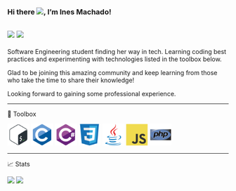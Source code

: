 ### Hi there <img src="https://raw.githubusercontent.com/MartinHeinz/MartinHeinz/master/wave.gif" width="30px">, I’m Ines Machado!
<a href = "mailto:ines.machado17@gmail.com"><img src="https://img.shields.io/badge/-Gmail-%23333?style=for-the-badge&logo=gmail&logoColor=white" target="_blank"></a> <a href="https://www.linkedin.com/in/ines-machado-im" target="_blank"><img src="https://img.shields.io/badge/-LinkedIn-%230077B5?style=for-the-badge&logo=linkedin&logoColor=white" target="_blank"></a>
---

Software Engineering student finding her way in tech. Learning coding best practices and experimenting with technologies listed in the toolbox below.

Glad to be joining this amazing community and keep learning from those who take the time to share their knowledge!

Looking forward to gaining some professional experience. 
  
---

🧰 Toolbox

<img src="https://github.com/devicons/devicon/blob/master/icons/bash/bash-original.svg" alt="Bash logo" width="50px" height="50px" /> <img src="https://github.com/devicons/devicon/blob/master/icons/c/c-original.svg?short_path=d0841f2" alt="C logo" width="50px" height="50px" /> <img src="https://github.com/devicons/devicon/blob/master/icons/csharp/csharp-original.svg" alt="Csharp logo" width="50px" height="50px" /> <img src="https://github.com/devicons/devicon/blob/master/icons/css3/css3-original.svg" alt="CSS3 logo" width="50px" height="50px" /> <img src="https://github.com/devicons/devicon/blob/master/icons/java/java-original.svg" alt="Java" width="50px" height="50px" /> <img src="https://github.com/devicons/devicon/blob/master/icons/javascript/javascript-original.svg" alt="JavaScript" width="50px" height="50px" /> <img src="https://github.com/devicons/devicon/blob/master/icons/php/php-original.svg" alt="PHP" width="50px" height="50px" />

---

📈 Stats

<img height="180em" src="https://github-readme-stats.vercel.app/api?username=inesmachado17&show_icons=true&theme=github_dark&include_all_commits=true&count_private=true"/> <img height="180em" src="https://github-readme-stats.vercel.app/api/top-langs/?username=inesmachado17&layout=compact&langs_count=7&theme=github_dark"/>

<!---
- 👀 I’m interested in ...
- 🌱 I’m currently learning ...
- 💞️ I’m looking to collaborate on ...
- 📫 How to reach me ...


inesmachado17/inesmachado17 is a ✨ special ✨ repository because its `README.md` (this file) appears on your GitHub profile.
You can click the Preview link to take a look at your changes.
--->
